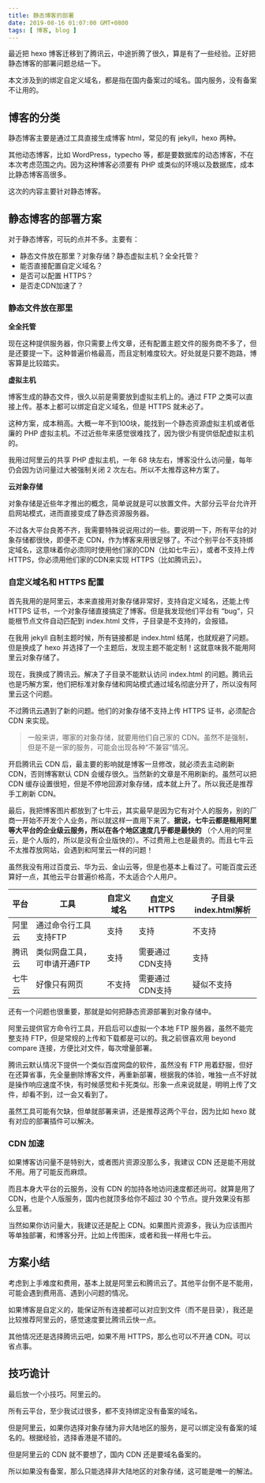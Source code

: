 ```yaml
---
title: 静态博客的部署
date: 2019-08-16 01:07:00 GMT+0800
tags: [ 博客, blog ]
---
```


最近把 hexo 博客迁移到了腾讯云，中途折腾了很久，算是有了一些经验。正好把静态博客的部署问题总结一下。

本文涉及到的绑定自定义域名，都是指在国内备案过的域名。国内服务，没有备案不让用的。

<!-- truncate -->

## 博客的分类

静态博客主要是通过工具直接生成博客 html，常见的有 jekyll，hexo 两种。

其他动态博客，比如 WordPress，typecho 等，都是要数据库的动态博客，不在本次考虑范围之内。因为这种博客必须要有 PHP 或类似的环境以及数据库，成本比静态博客高很多。

这次的内容主要针对静态博客。

## 静态博客的部署方案

对于静态博客，可玩的点并不多。主要有：

* 静态文件放在那里？对象存储？静态虚拟主机？全全托管？
* 能否直接配置自定义域名？
* 是否可以配置 HTTPS？
* 是否走CDN加速了？

### 静态文件放在那里

**全全托管**

现在这种提供服务器，你只需要上传文章，还有配置主题文件的服务商不多了，但是还要提一下。这种普遍价格最高，而且定制难度较大。好处就是只要不跑路，博客算是比较踏实。

**虚拟主机**

博客生成的静态文件，很久以前是需要放到虚拟主机上的。通过 FTP 之类可以直接上传。基本上都可以绑定自定义域名，但是 HTTPS 就未必了。

这种方案，成本稍高。大概一年不到100块，能找到一个静态资源虚拟主机或者低廉的 PHP 虚拟主机。不过近些年来感觉很难找了，因为很少有提供低配虚拟主机的。

我用过阿里云的共享 PHP 虚拟主机，一年 68 块左右，博客没什么访问量，每年仍会因为访问量过大被强制关闭 2 次左右。所以不太推荐这种方案了。

**云对象存储**

对象存储是近些年才推出的概念，简单说就是可以放置文件。大部分云平台允许开启网站模式，进而直接变成了静态资源服务器。

不过各大平台良莠不齐，我需要特殊说说用过的一些。要说明一下，所有平台的对象存储都很快，即便不走 CDN，作为博客来用很足够了。不过个别平台不支持绑定域名，这意味着你必须同时使用他们家的CDN（比如七牛云），或者不支持上传
HTTPS，你必须用他们家的CDN来实现 HTTPS（比如腾讯云）。

### 自定义域名和 HTTPS 配置

首先我用的是阿里云，本来直接用对象存储非常好，支持自定义域名，还能上传 HTTPS 证书，一个对象存储直接搞定了博客。但是我发现他们平台有 “bug”，只能根节点文件自动匹配到 index.html 文件，子目录是不支持的，会报错。

在我用 jekyll 自制主题时候，所有链接都是 index.html 结尾，也就规避了问题。但是换成了 hexo 并选择了一个主题后，发现主题不能定制！这就意味我不能用阿里云对象存储了。

现在，我换成了腾讯云。解决了子目录不能默认访问 index.html 的问题。腾讯云也是巧解方案，他们把标准对象存储和网站模式通过域名彻底分开了，所以没有阿里云这个问题。

不过腾讯云遇到了新的问题。他们的对象存储不支持上传 HTTPS 证书，必须配合 CDN 来实现。

> 一般来讲，哪家的对象存储，就要用他们自己家的 CDN。虽然不是强制，但是不是一家的服务，可能会出现各种“不兼容”情况。

开启腾讯云 CDN 后，最主要的影响就是博客一旦修改，就必须去主动刷新 CDN，否则博客默认 CDN 会缓存很久。当然新的文章是不用刷新的。虽然可以把 CDN 缓存设置很短，但是不停地回源对象存储，成本就上升了。所以我还是推荐手工刷新
CDN。

最后，我把博客图片都放到了七牛云，其实最早是因为它有对个人的服务，别的厂商一开始不开发个人业务，所以就这样一直用下来了。**据说，七牛云都是租用阿里等大平台的企业级云服务，所以在各个地区速度几乎都是最快的**
（个人用的阿里云，是个人版的，所以是没有企业版快的）。不过费用上也是最贵的。而且七牛云不太推荐放网站，会遇到和阿里云一样的问题！

虽然我没有用过百度云、华为云、金山云等，但是也基本上看过了。可能百度云还算好一点，其他云平台普遍价格高，不太适合个人用户。

| 平台  | 工具              | 自定义域名 | 自定义HTTPS  | 子目录index.html解析 |
|-----|-----------------|-------|-----------|-----------------|
| 阿里云 | 通过命令行工具支持FTP    | 支持    | 支持        | 不支持             |
| 腾讯云 | 类似网盘工具，可申请开通FTP | 支持    | 需要通过CDN支持 | 支持              |
| 七牛云 | 好像只有网页          | 不支持   | 需要通过CDN支持 | 疑似不支持           |

还有一个问题也很重要，那就是如何把静态资源部署到对象存储中。

阿里云提供官方命令行工具，开启后可以虚拟一个本地 FTP 服务器，虽然不能完整支持 FTP，但是常规的上传和下载都是可以的。我之前很喜欢用 beyond compare 连接，方便比对文件，每次增量部署。

腾讯云默认情况下提供一个类似百度网盘的软件，虽然没有 FTP 用着舒服，但好在还算省事，先全量删除博客文件，再重新部署，根据我的体验，唯独一点不好就是操作响应速度不快，有时候感觉和卡死类似。形象一点来说就是，明明上传了文件，却看不到，过一会又看到了。

虽然工具可能有欠缺，但单就部署来讲，还是推荐这两个平台，因为比如 hexo 就有对应的部署插件可以解决。

### CDN 加速

如果博客访问量不是特别大，或者图片资源没那么多，我建议 CDN 还是能不用就不用。用了可能反而麻烦。

而且本身大平台的云服务，没有 CDN 的加持各地访问速度都还尚可。就算是用了 CDN，也是个人版服务，国内也就顶多给你不超过 30 个节点。提升效果没有那么显著。

当然如果你访问量大，我建议还是配上 CDN。如果图片资源多，我认为应该图片等单独部署，和博客分开。比如上传图床，或者和我一样用七牛云。

## 方案小结

考虑到上手难度和费用，基本上就是阿里云和腾讯云了。其他平台倒不是不能用，可能会遇到费用高、遇到小问题的情况。

如果博客是自定义的，能保证所有连接都可以对应到文件（而不是目录），我还是比较推荐阿里云的，感觉速度要比腾讯云快一点。

其他情况还是选择腾讯云吧，如果不用 HTTPS，那么也可以不开通 CDN。可以省点事。

## 技巧诡计

最后放一个小技巧。阿里云的。

所有云平台，至少我试过很多，都不支持绑定没有备案的域名。

但是阿里云，如果你选择对象存储为非大陆地区的服务，是可以绑定没有备案的域名的。根据经验，选择香港是不错的。

但是阿里云的 CDN 就不要想了，国内 CDN 还是要域名备案的。

所以如果没有备案，那么只能选择非大陆地区的对象存储，这可能是唯一的解法。
